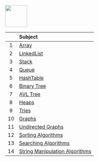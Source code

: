 <img src="https://img.shields.io/badge/-JAVA%20-brightgreen" height=70px>

|     |  Subject           |
|:---:|:------------------------------| 
|  1  |[Array](https://github.com/sshalem/JAVA/tree/master/_7_Data_Structure/_1_Array)   | 
|  2  |[LinkedList](https://github.com/sshalem/JAVA/tree/master/_7_Data_Structure/_2_LinkedList)  |   
|  3  |[Stack](https://github.com/sshalem/JAVA/tree/master/_7_Data_Structure/_3_Stack) |   
|  4  |[Queue](https://github.com/sshalem/JAVA/tree/master/_7_Data_Structure/_4_Queue) |   
|  5  |[HashTable]() |  
|  6  |[Binary Tree]()    | 
|  7  |[AVL Tree]()  |   
|  8  |[Heaps]() |   
|  9  |[Tries]() |   
|  10  |[Graphs]() |  
|  11  |[Undirected Graphs]() |  
|  12  |[Sorting Algorithms]() |  
|  13  |[Searching Algorithms]() |  
|  14  |[String Manipulation Algorithms]() |  
